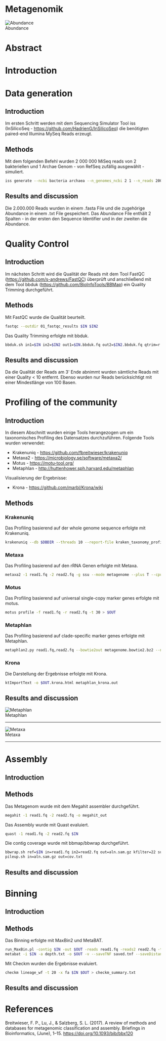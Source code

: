 # Metagenomik

<img src="https://github.com/fhwnmatt/Metagenomics/blob/master/figures/Abundance.png" title="Abundance">
<figcaption> Abundance </figcaption>

# Abstract

# Introduction

# Data generation

## Introduction

Im ersten Schritt werden mit dem Sequencing Simulator Tool iss (InSilicoSeq - https://github.com/HadrienG/InSilicoSeq) die benötigten paired-end Illumina MySeq Reads erzeugt. 

## Methods

Mit dem folgenden Befehl wurden 2 000 000 MiSeq reads von 2 bakteriellen und 1 Archae Genom - von RefSeq zufällig ausgewählt - simuliert.

```sh
iss generate --ncbi bacteria archaea --n_genomes_ncbi 2 1 --n_reads 2000000 --model MiSeq --output ncbi_lc --cpus 8
```

## Results and discussion

Die 2.000.000 Reads wurden in einem .fasta File und die zugehörige Abundance in einem .txt File gespeichert.
Das Abundance File enthält 2 Spalten - in der ersten den Sequence Identifier und in der zweiten die Abundance.

# Quality Control

## Introduction

Im nächsten Schritt wird die Qualität der Reads mit dem Tool FastQC (https://github.com/s-andrews/FastQC) überprüft und anschließend mit dem Tool bbduk (https://github.com/BioInfoTools/BBMap) ein Quality Trimming durchgeführt.

## Methods

Mit FastQC wurde die Qualität beurteilt.

```sh
fastqc --outdir 01_fastqc_results $IN $IN2
```

Das Quality Trimming erfolgte mit bbduk.

```sh
bbduk.sh in1=$IN in2=$IN2 out1=$IN.bbduk.fq out2=$IN2.bbduk.fq qtrim=r trimq=10 maq=10 minlen=100
```

## Results and discussion

Da die Qualität der Reads am 3' Ende abnimmt wurden sämtliche Reads mit einer Quality < 10 entfernt.
Ebenso wurden nur Reads berücksichtigt mit einer Mindestlänge von 100 Basen.

# Profiling of the community

## Introduction

In diesem Abschnitt wurden einige Tools herangezogen um ein taxonomisches Profiling des Datensatzes durchzuführen.
Folgende Tools wurden verwendet:
* Krakenuniq - https://github.com/fbreitwieser/krakenuniq
* Metaxa2    - https://microbiology.se/software/metaxa2/
* Motus      - https://motu-tool.org/
* Metaphlan  - http://huttenhower.sph.harvard.edu/metaphlan

Visualisierung der Ergebnisse:
* Krona      - https://github.com/marbl/Krona/wiki

## Methods

### Krakenuniq

Das Profiling basierend auf der  whole genome sequence erfolgte mit Krakenuniq.

```sh
krakenuniq --db $DBDIR --threads 10 --report-file kraken_taxonomy_profile.txt --paired read1.fq read2.fq  > kraken_read_classification.tsv
```

### Metaxa

Das Profiling basierend auf den rRNA Genen erfolgte mit Metaxa.

```sh
metaxa2 -1 read1.fq -2 read2.fq -g ssu --mode metagenome --plus T --cpu 8 --megablast T -o $OUT
```

###  Motus

Das Profiling basierend auf universal single-copy marker genes erfolgte mit motus.

```sh
motus profile -f read1.fq -r read2.fq -t 30 > $OUT
```

### Metaphlan

Das Profiling basierend auf clade-specific marker genes erfolgte mit Metaphlan.

```sh
metaphlan2.py read1.fq,read2.fq --bowtie2out metagenome.bowtie2.bz2 --nproc 8 --input_type fastq > $OUT
```

### Krona

Die Darstellung der Ergebnisse erfolgte mit Krona.

```sh
ktImportText -o $OUT.krona.html metaphlan_krona.out
```

## Results and discussion

<img src="https://github.com/fhwnmatt/Metagenomics/blob/master/figures/Metaphlan.png" title="Metaphlan">
<figcaption> Metaphlan </figcaption>

-------------------------

<img src="https://github.com/fhwnmatt/Metagenomics/blob/master/figures/Metaxa.png" title="Metaxa">
<figcaption> Metaxa </figcaption>

-------------------------

# Assembly

## Introduction

## Methods

Das Metagenom wurde mit dem Megahit assembler durchgeführt.

```sh
megahit -1 read1.fq -2 read2.fq -o megahit_out
```
Das Assembly wurde mit Quast evaluiert.

```sh
quast -1 read1.fq -2 read2.fq $IN
```

Die contig coverage wurde mit bbmap/bbwrap durchgeführt.

```sh
bbwrap.sh ref=$IN in=read1.fq in2=read2.fq out=aln.sam.gz kfilter=22 subfilter=15 maxindel=80
pileup.sh in=aln.sam.gz out=cov.txt
```

## Results and discussion


# Binning

## Introduction

## Methods

Das Binning erfolgte mit MaxBin2 und MetaBAT.

```sh
run_MaxBin.pl -contig $IN -out $OUT -reads read1.fq -reads2 read2.fq -thread 8 -markerset 40
metabat -i $IN -a depth.txt -o $OUT -v --saveTNF saved.tnf --saveDistance saved.dist
```

Mit Checkm wurden die Ergebnisse evaluiert.

```sh
checkm lineage_wf -t 20 -x fa $IN $OUT > checkm_summary.txt
```

## Results and discussion

# References

Breitwieser, F. P., Lu, J., & Salzberg, S. L. (2017). A review of methods and databases for metagenomic classification and assembly. Briefings in Bioinformatics, (June), 1–15. https://doi.org/10.1093/bib/bbx120

